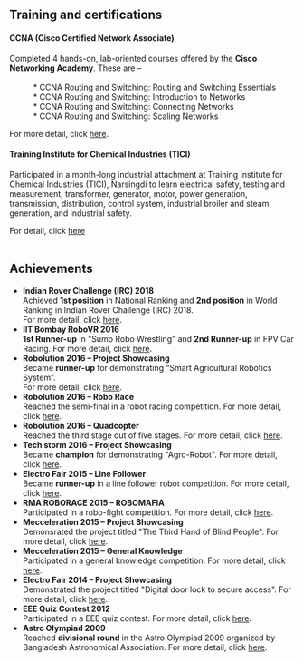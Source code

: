 ## Training and certifications

#### CCNA (Cisco Certified Network Associate) 
Completed 4 hands-on, lab-oriented courses offered by the **Cisco Networking Academy**. These are – </br>
</br>&emsp;&emsp;&emsp;* CCNA Routing and Switching: Routing and Switching Essentials
</br>&emsp;&emsp;&emsp;* CCNA Routing and Switching: Introduction to Networks
</br>&emsp;&emsp;&emsp;* CCNA Routing and Switching: Connecting Networks
</br>&emsp;&emsp;&emsp;* CCNA Routing and Switching: Scaling Networks

For more detail, click [here](https://github.com/mou58/achievements/tree/master/CCNA).

#### Training Institute for Chemical Industries (TICI)
Participated in a month-long industrial attachment at Training Institute for Chemical Industries (TICI), Narsingdi to learn electrical safety, testing and measurement, transformer, generator, motor, power generation, transmission, distribution, control system, industrial broiler and steam generation, and industrial safety.</p>
For detail, click [here](https://github.com/mou58/achievements/tree/master/TICI) </br></br>


## Achievements
* **Indian Rover Challenge (IRC) 2018** <br>Achieved **1st position** in National Ranking and **2nd position** in World Ranking in Indian Rover Challenge (IRC) 2018. </br>
For more detail, click [here](https://github.com/mou58/achievements/tree/master/Indian%20Rover%20Challenge%20IRC%202018).
* **IIT Bombay RoboVR 2016**<br>
**1st Runner-up** in "Sumo Robo Wrestling" and **2nd Runner-up** in FPV Car Racing. For more detail, click [here](https://github.com/mou58/achievements/tree/master/IIT%20Bombay%20RoboVR%202016). 
* **Robolution 2016 – Project Showcasing** <br>Became **runner-up** for demonstrating “Smart Agricultural Robotics System”. </br>
For more detail, click [here](https://github.com/mou58/achievements/tree/master/Robolution%202016%20-%20Project%20showcasing).
* **Robolution 2016 – Robo Race**<br> Reached the semi-final in a robot racing competition. For more detail, click [here](https://github.com/mou58/achievements/tree/master/Robolution%202016%20-%20robo%20race). 
* **Robolution 2016 – Quadcopter**<br>
Reached the third stage out of five stages. For more detail, click [here](https://github.com/mou58/achievements/tree/master/Robolution%202016%20-%20quad%20copter). <br>
* **Tech storm 2016 – Project Showcasing**<br>
Became **champion** for demonstrating "Agro-Robot". For more detail, click [here](https://github.com/mou58/achievements/tree/master/Tech%20storm%202016%20-%20project%20showcasing). <br>
* **Electro Fair 2015 – Line Follower**<br>
Became **runner-up** in a line follower robot competition. For more detail, click [here](https://github.com/mou58/achievements/tree/master/ElectroFair%202015%20-%20line%20follower). <br>
* **RMA ROBORACE 2015 – ROBOMAFIA**<br>
Participated in a robo-fight competition. For more detail, click [here](https://github.com/mou58/achievements/tree/master/Robo%20race%202015). <br>
* **Mecceleration 2015 – Project Showcasing**<br>
Demonsrated the project titled "The Third Hand of Blind People". For more detail, click [here](https://github.com/mou58/achievements/tree/master/Mecceleration%202015%20-%20project%20show%20casing).
* **Mecceleration 2015 – General Knowledge**<br>
Participated in a general knowledge competition. For more detail, click [here](https://github.com/mou58/achievements/tree/master/Mecceleration%202015%20-%20General%20knowledge). <br>
* **Electro Fair 2014 – Project Showcasing**<br>
Demonstrated the project titled "Digital door lock to secure access". For more detail, click [here](https://github.com/mou58/achievements/tree/master/ElectroFair%202014%20-%20project%20showcasing). <br>
* **EEE Quiz Contest 2012**<br>
Participated in a EEE quiz contest. For more detail, click [here](https://github.com/mou58/achievements/tree/master/quiz%20contest%202012). <br>
* **Astro Olympiad 2009** <br>
Reached **divisional round** in the Astro Olympiad 2009 organized by Bangladesh Astronomical Association. For more detail, click [here](https://github.com/mou58/achievements/tree/master/Astro%20olympiad%202009). 
